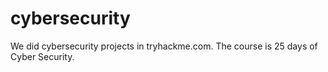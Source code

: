 # cybersecurity
We did cybersecurity projects in tryhackme.com. The course is 25 days of Cyber Security.
